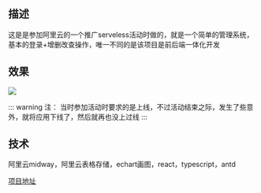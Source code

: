 ## 描述

这是是参加阿里云的一个推广serveless活动时做的，就是一个简单的管理系统，基本的登录+增删改查操作，唯一不同的是该项目是前后端一体化开发

## 效果

![](https://wx-xly-1301545895.cos.ap-beijing.myqcloud.com/website-for-me/image/group-workbench.gif)

::: warning 注：
当时参加活动时要求的是上线，不过活动结束之际，发生了些意外，就将应用下线了，然后就再也没上过线
:::

## 技术

阿里云midway，阿里云表格存储，echart画图，react，typescript，antd

[项目地址](https://github.com/1793523411/serverless-master-ts)